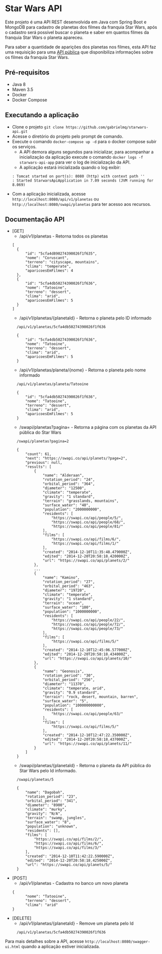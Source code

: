# Star Wars API

Este projeto é uma API REST desenvolvida em Java com Spring Boot e MongoDB para cadastro de planetas dos filmes da franquia Star Wars, 
após o cadastro será possível buscar o planeta e saber em quantos filmes da franquia Star Wars o planeta apareceu.

Para saber a quantidade de aparições dos planetas nos filmes, esta API faz uma requisição para uma [API pública](https://swapi.co/) que disponibiliza 
informações sobre os filmes da franquia Star Wars.

## Pré-requisitos

- Java 8
- Maven 3.5
- Docker
- Docker Compose

## Executando a aplicação

- Clone o projeto ```git clone https://github.com/gabrielmq/starwars-api.git```
- Acesse o diretório do projeto pelo prompt de comando.
- Execute o comando ```docker-compose up -d``` para o docker compose subir os serviços.
    - A API demora alguns segundos para inicializar, para acompanhar a inicialização da aplicação 
    execute o comando ```docker logs -f starwars-api-app``` 
    para ver o log de inicialização da API.
    - A aplicação estará inicializada quando o log exibir:
    ```
    : Tomcat started on port(s): 8080 (http) with context path ''
    : Started StarwarsApiApplication in 7.09 seconds (JVM running for 8.069)
    ```
- Com  a aplicação inicializada, acesse ```http://localhost:8080/api/v1/planetas``` ou ```http://localhost:8080/swapi/planetas``` para ter acesso aos recursos.

## Documentação API

- [GET]
  - /api/v1/planetas - Retorna todos os planetas
  ```
  [
    {
        "id": "5cfa4d890274390026f1f635",
        "nome": "Coruscant",
        "terreno": "cityscape, mountains",
        "clima": "temperate",
        "aparicoesEmFilmes": 4
    },
    {
        "id": "5cfa4db50274390026f1f636",
        "nome": "Tatooine",
        "terreno": "dessert",
        "clima": "arid",
        "aparicoesEmFilmes": 5
    }
  ]
  ```
  - /api/v1/planetas/{planetaId} - Retorna o planeta pelo ID informado
  ```
    /api/v1/planetas/5cfa4db50274390026f1f636
    
    {
        "id": "5cfa4db50274390026f1f636",
        "nome": "Tatooine",
        "terreno": "dessert",
        "clima": "arid",
        "aparicoesEmFilmes": 5
    }
  ```
  - /api/v1/planetas/planeta/{nome} - Retorna o planeta pelo nome informado
  ```
    /api/v1/planetas/planeta/Tatooine
    
    {
        "id": "5cfa4db50274390026f1f636",
        "nome": "Tatooine",
        "terreno": "dessert",
        "clima": "arid",
        "aparicoesEmFilmes": 5
    }
  ```
  - /swapi/planetas?pagina= - Retorna a página com os planetas da API pública do Star Wars
  ```
    /swapi/planetas?pagina=2

    {
        "count": 61, 
        "next": "https://swapi.co/api/planets/?page=2", 
        "previous": null, 
        "results": [
            {
                "name": "Alderaan", 
                "rotation_period": "24", 
                "orbital_period": "364", 
                "diameter": "12500", 
                "climate": "temperate", 
                "gravity": "1 standard", 
                "terrain": "grasslands, mountains", 
                "surface_water": "40", 
                "population": "2000000000", 
                "residents": [
                    "https://swapi.co/api/people/5/", 
                    "https://swapi.co/api/people/68/", 
                    "https://swapi.co/api/people/81/"
                ], 
                "films": [
                    "https://swapi.co/api/films/6/", 
                    "https://swapi.co/api/films/1/"
                ], 
                "created": "2014-12-10T11:35:48.479000Z", 
                "edited": "2014-12-20T20:58:18.420000Z", 
                "url": "https://swapi.co/api/planets/2/"
            }, 
            ...
            {
                "name": "Kamino", 
                "rotation_period": "27", 
                "orbital_period": "463", 
                "diameter": "19720", 
                "climate": "temperate", 
                "gravity": "1 standard", 
                "terrain": "ocean", 
                "surface_water": "100", 
                "population": "1000000000", 
                "residents": [
                    "https://swapi.co/api/people/22/", 
                    "https://swapi.co/api/people/72/", 
                    "https://swapi.co/api/people/73/"
                ], 
                "films": [
                    "https://swapi.co/api/films/5/"
                ], 
                "created": "2014-12-10T12:45:06.577000Z", 
                "edited": "2014-12-20T20:58:18.434000Z", 
                "url": "https://swapi.co/api/planets/10/"
            }, 
            {
                "name": "Geonosis", 
                "rotation_period": "30", 
                "orbital_period": "256", 
                "diameter": "11370", 
                "climate": "temperate, arid", 
                "gravity": "0.9 standard", 
                "terrain": "rock, desert, mountain, barren", 
                "surface_water": "5", 
                "population": "100000000000", 
                "residents": [
                    "https://swapi.co/api/people/63/"
                ], 
                "films": [
                    "https://swapi.co/api/films/5/"
                ], 
                "created": "2014-12-10T12:47:22.350000Z", 
                "edited": "2014-12-20T20:58:18.437000Z", 
                "url": "https://swapi.co/api/planets/11/"
            }
        ]
    }
  ```
  - /swapi/planetas/{planetaId} - Retorna o planeta da API pública do Star Wars pelo Id informado.
  ```
    /swapi/planetas/5

    {
        "name": "Dagobah",
        "rotation_period": "23",
        "orbital_period": "341",
        "diameter": "8900",
        "climate": "murky",
        "gravity": "N/A",
        "terrain": "swamp, jungles",
        "surface_water": "8",
        "population": "unknown",
        "residents": [],
        "films": [
            "https://swapi.co/api/films/2/",
            "https://swapi.co/api/films/6/",
            "https://swapi.co/api/films/3/"
        ],
        "created": "2014-12-10T11:42:22.590000Z",
        "edited": "2014-12-20T20:58:18.425000Z",
        "url": "https://swapi.co/api/planets/5/"
    }
  ```
- [POST]
  - /api/v1/planetas - Cadastra no banco um novo planeta
  ```
  { 
        "nome": "Tatooine", 
        "terreno": "dessert", 
        "clima": "arid" 
  }
  ```
- [DELETE]
  - /api/v1/planetas/{planetaId} - Remove um planeta pelo Id
  ```
    /api/v1/planetas/5cfa4db50274390026f1f636
  ```

Para mais detalhes sobre a API, acesse `http://localhost:8080/swagger-ui.html` quando a aplicação estiver inicializada.
